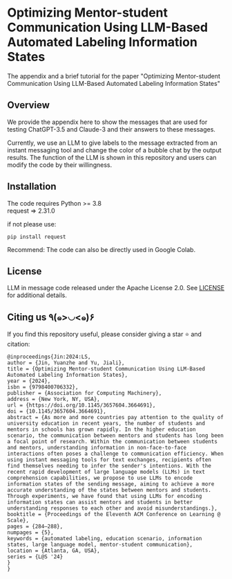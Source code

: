 # Optimizing Mentor-student Communication Using LLM-Based Automated Labeling Information States
The appendix and a brief tutorial for the paper "Optimizing Mentor-student Communication Using LLM-Based Automated Labeling Information States"

## Overview
We provide the appendix here to show the messages that are used for testing ChatGPT-3.5 and Claude-3 and their answers to these messages.

Currently, we use an LLM to give labels to the message extracted from an instant messaging tool and change the color of a bubble chat by the output results. The function of the LLM is shown in this repository and users can modify the code by their willingness. 

## Installation

The code requires Python >= 3.8  
request => 2.31.0

if not please use:
```
pip install request
```

Recommend:
The code can also be directly used in Google Colab.

## License

LLM in message code released under the Apache License 2.0. See [LICENSE](LICENSE) for additional details.

## Citing us ٩(๑>◡<๑)۶

If you find this repository useful, please consider giving a star :star: and citation:

```
@inproceedings{Jin:2024:LS,
author = {Jin, Yuanzhe and Yu, Jiali},
title = {Optimizing Mentor-student Communication Using LLM-Based Automated Labeling Information States},
year = {2024},
isbn = {9798400706332},
publisher = {Association for Computing Machinery},
address = {New York, NY, USA},
url = {https://doi.org/10.1145/3657604.3664691},
doi = {10.1145/3657604.3664691},
abstract = {As more and more countries pay attention to the quality of university education in recent years, the number of students and mentors in schools has grown rapidly. In the higher education scenario, the communication between mentors and students has long been a focal point of research. Within the communication between students and mentors, understanding information in non-face-to-face interactions often poses a challenge to communication efficiency. When using instant messaging tools for text exchanges, recipients often find themselves needing to infer the sender's intentions. With the recent rapid development of large language models (LLMs) in text comprehension capabilities, we propose to use LLMs to encode information states of the sending message, aiming to achieve a more accurate understanding of the states between mentors and students. Through experiments, we have found that using LLMs for encoding information states can assist mentors and students in better understanding responses to each other and avoid misunderstandings.},
booktitle = {Proceedings of the Eleventh ACM Conference on Learning @ Scale},
pages = {284–288},
numpages = {5},
keywords = {automated labeling, education scenario, information states, large language model, mentor-student communication},
location = {Atlanta, GA, USA},
series = {L@S '24}
}
}
```
